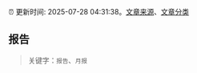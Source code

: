 :alarm_clock: 更新时间: 2025-07-28 04:31:38。[文章来源](/README.md)、[文章分类](/TAGS.md)

## 报告


> 关键字：`报告`、`月报`




